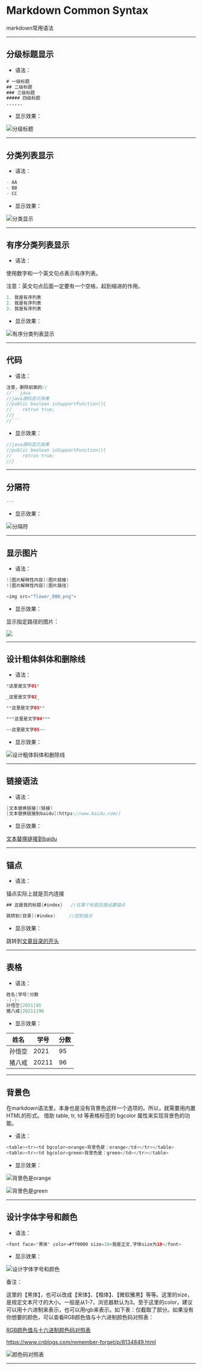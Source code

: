 # Markdown Common Syntax
markdown常用语法

---

## 分级标题显示

- 语法：

```java
# 一级标题
## 二级标题
### 三级标题
##### 四级标题
......
```
- 显示效果：

![分级标题](分级标题.png)

---

## 分类列表显示
- 语法：

```java
- AA
- BB
- CC
```

- 显示效果：

![分类显示](分类显示.png)


---

## 有序分类列表显示

- 语法：

使用数字和一个英文句点表示有序列表。

注意：英文句点后面一定要有一个空格，起到缩进的作用。

```java
1. 我是有序列表
2. 我是有序列表
3. 我是有序列表
```


- 显示效果：

![有序分类列表显示](有序分类列表显示.png)


---

## 代码

- 语法：

```java
注意，删除前面的//
//```java
//java源码显示效果
//public boolean isSupportFunction(){
//    retrun true;
//}
//```
```

- 显示效果：

```java
//java源码显示效果
//public boolean isSupportFunction(){
//    retrun true;
//}
```

---

## 分隔符

```java
---

```

- 显示效果：

![分隔符](分隔符.png)

---

## 显示图片

- 语法：

```java
![图片解释性内容](图片链接)
![图片解释性内容](图片路径)

<img src="flower_000.png">

```

- 显示效果：

显示指定路径的图片：

<img src="flower_000.png">

---


## 设计粗体斜体和删除线

- 语法：

```java
*这里是文字01*

_这里是文字02_

**这里是文字03**

***这里是文字04***

~~这里是文字05~~
```

- 显示效果：

![设计粗体斜体和删除线](设计粗体斜体和删除线.png)


---

## 链接语法

- 语法：
```java
[文本替换链接](链接)
[文本替换链接到baidu](https://www.baidu.com/)
```

- 显示效果：

[文本替换链接到baidu](https://www.baidu.com/)

---

## 锚点

- 语法：

锚点实际上就是页内连接

```java
## 这是我的标题{#index}   //在某个标题后面设置锚点

跳转到[目录](#index)		//回到锚点

```


- 显示效果：

跳转到[文章目录的开头](#markdown-common-syntax)


---

## 表格

- 语法：

```java
姓名|学号|分数
-|-|-
孙悟空|2021|95
猪八戒|20211|96
```


- 显示效果：

姓名|学号|分数
-|-|-
孙悟空|2021|95
猪八戒|20211|96


---

## 背景色
在markdown语法里，本身也是没有背景色这样一个选项的。所以，就需要用内置HTML的形式。
借助 table, tr, td 等表格标签的 bgcolor 属性来实现背景色的功能。

- 语法：

```java
<table><tr><td bgcolor=orange>背景色是：orange</td></tr></table>
<table><tr><td bgcolor=green>背景色是：green</td></tr></table>
```

- 显示效果：

![背景色是orange](背景色是orange.png)

![背景色是green](背景色是green.png)


---

## 设计字体字号和颜色


- 语法：

```java
<font face='黑体' color=#ff0000 size=10>我是正文,字体size为10</font>
```

- 显示效果：

![设计字体字号和颜色](设计字体字号和颜色.png)


备注：

这里的【黑体】，也可以改成【宋体】、【楷体】、【微软雅黑】等等。这里的size，是规定文本尺寸的大小。一般是从1-7，浏览器默认为3。至于这里的color，建议可以用十六进制来表示，也可以用rgb来表示。如下表：仅截取了部分。如果没有你想要的颜色，可以查看RGB颜色值与十六进制颜色码对照表：

[RGB颜色值与十六进制颜色码对照表](https://www.cnblogs.com/remember-forget/p/8134849.html)

https://www.cnblogs.com/remember-forget/p/8134849.html

![颜色码对照表](颜色码对照表.png)

---